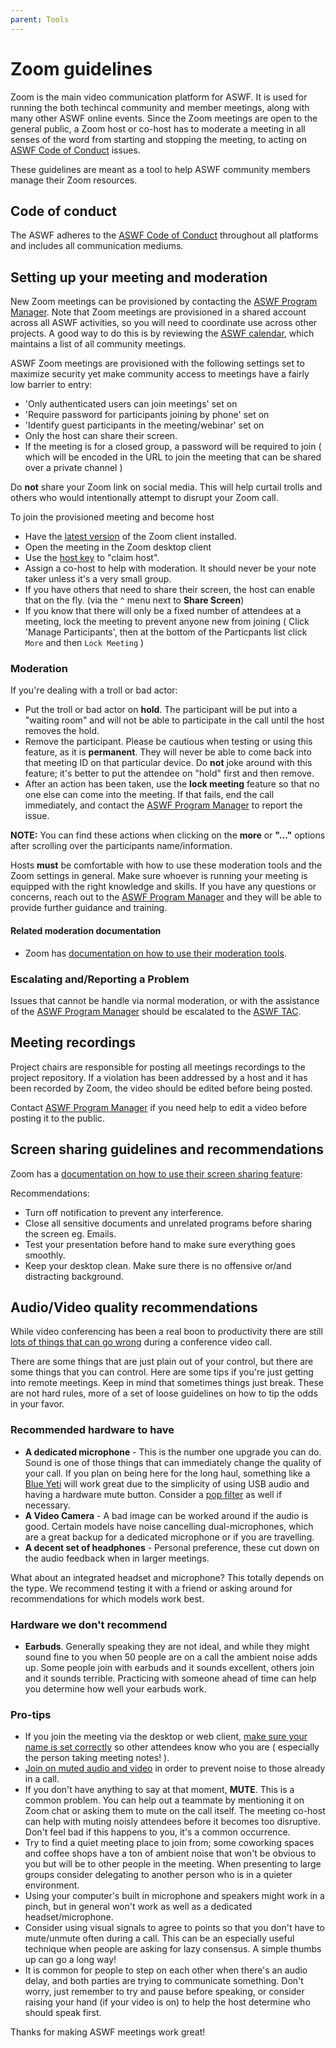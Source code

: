 ```yaml
---
parent: Tools
---
```


# Zoom guidelines

Zoom is the main video communication platform for ASWF. It is used for running the both techincal community and member meetings, along with many other ASWF online events. Since the Zoom meetings are open to the general public, a Zoom host or co-host has to moderate a meeting in all senses of the word from starting and stopping the meeting, to acting on [ASWF Code of Conduct] issues.

These guidelines are meant as a tool to help ASWF community members manage their Zoom resources.

## Code of conduct

The ASWF adheres to the [ASWF Code of Conduct] throughout all platforms and includes all communication mediums.

## Setting up your meeting and moderation

New Zoom meetings can be provisioned by contacting the [ASWF Program Manager]. Note that Zoom meetings are provisioned in a shared account across all ASWF activities, so you will need to coordinate use across other projects. A good way to do this is by reviewing the [ASWF calendar], which maintains a list of all community meetings.

ASWF Zoom meetings are provisioned with the following settings set to maximize security yet make community access to meetings have a fairly low barrier to entry:

- 'Only authenticated users can join meetings' set on
- 'Require password for participants joining by phone' set on
- 'Identify guest participants in the meeting/webinar' set on
- Only the host can share their screen.
- If the meeting is for a closed group, a password will be required to join ( which will be encoded in the URL to join the meeting that can be shared over a private channel )

Do **not** share your Zoom link on social media. This will help curtail trolls and others who would intentionally attempt to disrupt your Zoom call.

To join the provisioned meeting and become host

- Have the [latest version] of the Zoom client installed.
- Open the meeting in the Zoom desktop client
- Use the [host key] to "claim host".
- Assign a co-host to help with moderation. It should never be your note taker
  unless it's a very small group.
- If you have others that need to share their screen, the host can enable that on the fly.
  (via the `^` menu next to **Share Screen**)
- If you know that there will only be a fixed number of attendees at a meeting, lock the meeting to prevent anyone new from joining ( Click 'Manage Participants', then at the bottom of the Particpants list click `More` and then `Lock Meeting` )

### Moderation

If you're dealing with a troll or bad actor:

- Put the troll or bad actor on **hold**. The participant will be put into a "waiting room" and will not be able to participate in the call until the host removes the hold.
- Remove the participant. Please be cautious when testing or using this feature, as it is **permanent**. They will never be able to come back into that meeting ID on that particular device. Do **not** joke around with this feature; it's better to put the attendee on "hold" first and then remove.
- After an action has been taken, use the **lock meeting** feature so that no one else can come into the meeting. If that fails, end the call immediately, and contact the [ASWF Program Manager] to report the issue.

**NOTE:** You can find these actions when clicking on the **more** or **"..."** options after scrolling over the participants name/information.

Hosts **must** be comfortable with how to use these moderation tools and the Zoom settings in general. Make sure whoever is running your meeting is equipped with the right knowledge and skills. If you have any questions or concerns, reach out to the [ASWF Program Manager] and they will be able to provide further guidance and training.

#### Related moderation documentation

- Zoom has [documentation on how to use their moderation tools].

### Escalating and/Reporting a Problem

Issues that cannot be handle via normal moderation, or with the assistance of the
[ASWF Program Manager] should be escalated to the [ASWF TAC].

## Meeting recordings

Project chairs are responsible for posting all meetings recordings to the project repository. If a violation has been addressed by a host and it has been recorded by Zoom, the video should be edited before being posted.

Contact [ASWF Program Manager] if you need help to edit a video before posting it to the public.

## Screen sharing guidelines and recommendations

Zoom has a [documentation on how to use their screen sharing feature]:

Recommendations:

- Turn off notification to prevent any interference.
- Close all sensitive documents and unrelated programs before sharing the screen
  eg. Emails.
- Test your presentation before hand to make sure everything goes smoothly.
- Keep your desktop clean. Make sure there is no offensive or/and distracting
  background.

## Audio/Video quality recommendations

While video conferencing has been a real boon to productivity there are still [lots of things that can go wrong] during a conference video call.

There are some things that are just plain out of your control, but there are some things that you can control. Here are some tips if you're just getting into remote meetings. Keep in mind that sometimes things just break. These are not hard rules, more of a set of loose guidelines on how to tip the odds in your favor.

### Recommended hardware to have

- **A dedicated microphone** - This is the number one upgrade you can do. Sound is one of those things that can immediately change the quality of your call. If you plan on being here for the long haul, something like a [Blue Yeti] will work great due to the simplicity of using USB audio and having a hardware mute button. Consider a [pop filter] as well if necessary.
- **A Video Camera** - A bad image can be worked around if the audio is good. Certain models have noise cancelling dual-microphones, which are a great backup for a dedicated microphone or if you are travelling.
- **A decent set of headphones** - Personal preference, these cut down on the audio feedback when in larger meetings.

What about an integrated headset and microphone? This totally depends on the type. We recommend testing it with a friend or asking around for recommendations for which models work best.

### Hardware we don't recommend

- **Earbuds**. Generally speaking they are not ideal, and while they might sound fine to you when 50 people are on a call the ambient noise adds up. Some people join with earbuds and it sounds excellent, others join and it sounds terrible. Practicing with someone ahead of time can help you determine how well your earbuds work.

### Pro-tips

- If you join the meeting via the desktop or web client, [make sure your name is set correctly](https://support.zoom.us/hc/en-us/articles/200941109-Attendee-Controls-in-a-Meeting) so other attendees know who you are ( especially the person taking meeting notes! ).
- [Join on muted audio and video] in order to prevent noise to those already in a call.
- If you don't have anything to say at that moment, **MUTE**. This is a common problem. You can help out a teammate by mentioning it on Zoom chat or asking them to mute on the call itself. The meeting co-host can help with muting noisly attendees before it becomes too disruptive. Don't feel bad if this happens to you, it's a common occurrence.
- Try to find a quiet meeting place to join from; some coworking spaces and coffee shops have a ton of ambient noise that won't be obvious to you but will be to other people in the meeting. When presenting to large groups consider delegating to another person who is in a quieter environment.
- Using your computer's built in microphone and speakers might work in a pinch, but in general won't work as well as a dedicated headset/microphone.
- Consider using visual signals to agree to points so that you don't have to mute/unmute often during a call. This can be an especially useful technique when people are asking for lazy consensus. A simple thumbs up can go a long way!
- It is common for people to step on each other when there's an audio delay, and both parties are trying to communicate something. Don't worry, just remember to try and pause before speaking, or consider raising your hand (if your video is on) to help the host determine who should speak first.

Thanks for making ASWF meetings work great!

[ASWF Code of Conduct]: ../CODE_OF_CONDUCT.md
[ASWF Program Manager]: mailto:pm@aswf.io
[ASWF calendar]: https://lists.aswf.io/calendar
[ASWF TAC]: mailto:tac-private@lists.aswf.io
[host key]: https://support.zoom.us/hc/en-us/articles/205172555-Host-Key
[latest version]: https://zoom.us/download
[documentation on how to use their moderation tools]: https://support.zoom.us/hc/en-us/articles/201362603-Host-Controls-in-a-Meeting
[documentation on how to use their screen sharing feature]: https://support.zoom.us/hc/en-us/articles/201362153-How-Do-I-Share-My-Screen
[lots of things that can go wrong]: https://www.youtube.com/watch?v=JMOOG7rWTPg
[Blue Yeti]: https://www.bluedesigns.com/products/yeti/
[pop filter]: https://en.wikipedia.org/wiki/Pop_filter
[Join on muted audio and video]: https://support.zoom.us/hc/en-us/articles/203024649-Video-Or-Microphone-Off-By-Attendee
